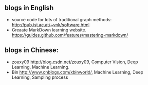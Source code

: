 ## blogs in English
+ source code for lots of traditional graph methods: <http://pub.ist.ac.at/~vnk/software.html>
+ Greaate MarkDown learning website. <https://guides.github.com/features/mastering-markdown/>

## blogs in Chinese:
+ zouxy09 <http://blog.csdn.net/zouxy09>, Computer Vision, Deep Learning, Machine Learning. 
+ Bin <http://www.cnblogs.com/xbinworld/>, Machine Learning, Deep Learning, Sampling process
